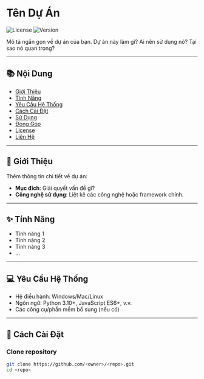 # Tên Dự Án

![License](https://img.shields.io/badge/license-MIT-blue.svg)
![Version](https://img.shields.io/badge/version-1.0.0-green.svg)

Mô tả ngắn gọn về dự án của bạn. Dự án này làm gì? Ai nên sử dụng nó? Tại sao nó quan trọng?

---

## 📚 Nội Dung

- [Giới Thiệu](#giới-thiệu)
- [Tính Năng](#tính-năng)
- [Yêu Cầu Hệ Thống](#yêu-cầu-hệ-thống)
- [Cách Cài Đặt](#cách-cài-đặt)
- [Sử Dụng](#sử-dụng)
- [Đóng Góp](#đóng-góp)
- [License](#license)
- [Liên Hệ](#liên-hệ)

---

## 🌟 Giới Thiệu

Thêm thông tin chi tiết về dự án:
- **Mục đích**: Giải quyết vấn đề gì?
- **Công nghệ sử dụng**: Liệt kê các công nghệ hoặc framework chính.

---

## ✨ Tính Năng

- Tính năng 1
- Tính năng 2
- Tính năng 3
- ...

---

## 💻 Yêu Cầu Hệ Thống

- Hệ điều hành: Windows/Mac/Linux
- Ngôn ngữ: Python 3.10+, JavaScript ES6+, v.v.
- Các công cụ/phần mềm bổ sung (nếu có)

---

## 🚀 Cách Cài Đặt

### Clone repository
```bash
git clone https://github.com/<owner>/<repo>.git
cd <repo>
